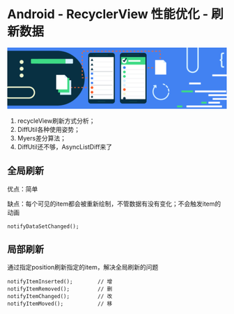 # Android - RecyclerView 性能优化 - 刷新数据

![](../.gitbook/assets/image%20%281%29.png)

1. recycleView刷新方式分析； 
2. DiffUtil各种使用姿势； 
3. Myers差分算法； 
4. DiffUtil还不够，AsyncListDiff来了

## 全局刷新

优点：简单

缺点：每个可见的item都会被重新绘制，不管数据有没有变化；不会触发item的动画

```text
notifyDataSetChanged();
```

## 局部刷新

通过指定position刷新指定的item，解决全局刷新的问题

```text
notifyItemInserted();        // 增
notifyItemRemoved();         // 删
notifyItemChanged();         // 改
notifyItemMoved();           // 移
```

 







